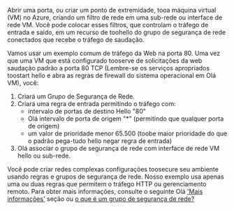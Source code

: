 Abrir uma porta, ou criar um ponto de extremidade, tooa máquina virtual (VM) no Azure, criando um filtro de rede em uma sub-rede ou interface de rede VM. Você pode colocar esses filtros, que controlam o tráfego de entrada e saído, em um recurso de toohello do grupo de segurança de rede conectados que recebe o tráfego de saudação.

Vamos usar um exemplo comum de tráfego da Web na porta 80. Uma vez que uma VM que está configurado tooserve de solicitações da web saudação padrão a porta 80 TCP (Lembre-se os serviços apropriados toostart hello e abra as regras de firewall do sistema operacional em Olá VM), você:

1. Criará um Grupo de Segurança de Rede.
2. Criará uma regra de entrada permitindo o tráfego com:
   * intervalo de portas de destino Hello "80"
   * Olá intervalo de porta de origem "*" (permitindo que qualquer porta de origem)
   * um valor de prioridade menor 65.500 (toobe maior prioridade do que o padrão pega-tudo hello negar regra de entrada)
3. Olá associar o grupo de segurança de rede com interface de rede VM hello ou sub-rede.

Você pode criar redes complexas configurações toosecure seu ambiente usando regras e grupos de segurança de rede. Nosso exemplo usa apenas uma ou duas regras que permitem o tráfego HTTP ou gerenciamento remoto. Para obter mais informações, consulte o seguinte Olá ['Mais informações'](#more-information-on-network-security-groups) seção ou [o que é um grupo de segurança de rede?](../articles/virtual-network/virtual-networks-nsg.md)

